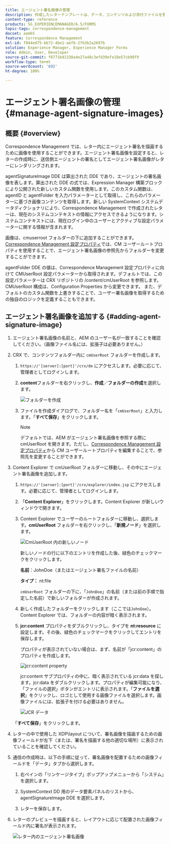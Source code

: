 ```yaml
---
title: エージェント署名画像の管理
description: 作成したレターテンプレートは、データ、コンテンツおよび添付ファイルを管理することにより、AEM Forms で通信を作成する際に使用することができます。
content-type: reference
products: SG_EXPERIENCEMANAGER/6.5/FORMS
topic-tags: correspondence-management
docset: aem65
feature: Correspondence Management
exl-id: f044ed75-bb72-4be1-aef6-2fb3b2a2697b
solution: Experience Manager, Experience Manager Forms
role: Admin, User, Developer
source-git-commit: f6771bd1338a4e27a48c3efd39efe18e57cb98f9
workflow-type: tm+mt
source-wordcount: '692'
ht-degree: 100%

---
```


# エージェント署名画像の管理{#manage-agent-signature-images}

## 概要 {#overview}

Correspondence Management では、レター内にエージェント署名を描画するために画像を使用することができます。エージェント署名画像を設定すると、レターの作成時に、送信側エージェントの署名としてエージェント署名画像がレターにレンダリングされます。

agentSignatureImage DDE は算出された DDE であり、エージェントの署名画像を表します。算出された DDE の式では、Expression Manager 構築ブロックにより公開された新しいカスタム関数を使用します。このカスタム関数は、agentID と agentFolder を入力パラメーターとして取得し、これらのパラメーターに基づき画像コンテンツを取得します。新しい SystemContext システムデータディクショナリにより、Correspondence Management で作成されたレターは、現在のシステムコンテキストの情報にアクセスできるようになります。システムコンテキストには、現在ログイン中のユーザーとアクティブな設定パラメーターに関する情報が含まれます。

画像は、cmuserroot フォルダーの下に追加することができます。[Correspondence Management 設定プロパティ](/help/forms/using/cm-configuration-properties.md)では、CM ユーザールートプロパティを使用することで、エージェント署名画像の参照先からフォルダーを変更することができます。

agentFolder DDE の値は、Correspondence Management 設定プロパティに向けて CMUserRoot 設定パラメーターから取得されます。デフォルトでは、この設定パラメーターは CRX リポジトリの /content/cmUserRoot を参照します。CMUserRoot 構成は、Configuration Properties から変更できます。
また、デフォルトのカスタム関数を上書きすることで、ユーザー署名画像を取得するための独自のロジックを定義することもできます。

## エージェント署名画像を追加する {#adding-agent-signature-image}

1. エージェント署名画像の名前と、AEM のユーザー名が一致することを確認してください。（画像ファイル名には、拡張子は必要ありません。）
1. CRX で、コンテンツフォルダー内に `cmUserRoot` フォルダーを作成します。

   1. `https://'[server]:[port]'/crx/de` にアクセスします。必要に応じて、管理者としてログインします。

   1. **content**&#x200B;フォルダーを右クリックし、**作成**／**フォルダーの作成**&#x200B;を選択します。

      ![フォルダーを作成](assets/1_createnode_cmuserroot.png)

   1. ファイルを作成ダイアログで、フォルダー名を「`cmUserRoot`」と入力します。「**すべて保存**」をクリックします。

      >[!NOTE]
      >
      >デフォルトでは、AEM がエージェント署名画像を参照する際に cmUserRoot を開きます。ただし、[Correspondence Management 設定プロパティ](/help/forms/using/cm-configuration-properties.md)から CM ユーザールートプロパティを編集することで、参照先を変更することができます。

1. Content Explorer で cmUserRoot フォルダーに移動し、その中にエージェント署名画像を追加します。

   1. `https://'[server]:[port]'/crx/explorer/index.jsp` にアクセスします。必要に応じて、管理者としてログインします。
   1. 「**Content Explorer**」をクリックします。Content Explorer が新しいウィンドウで開きます。
   1. Content Explorer でユーザーのルートフォルダーに移動し、選択します。**cmUserRoot** フォルダーを右クリックし、「**新規ノード**」を選択します。

      ![CmUserRoot 内の新しいノード](assets/2_cmuserroot_newnode.png)

      新しいノードの行に以下のエントリを作成した後、緑色のチェックマークをクリックします。

      **名前**：JohnDoe（またはエージェント署名ファイルの名前）

      **タイプ：** nt:file

      `cmUserRoot` フォルダーの下に、「`JohnDoe`」の名前（または前の手順で指定した名前）で新しいフォルダーが作成されます。

   1. 新しく作成したフォルダーをクリックします（ここでは`JohnDoe`）。Content Explorer では、フォルダーの内容が暗く表示されます。

   1. **jcr:content** プロパティをダブルクリックし、タイプを **nt:resource** に設定します。その後、緑色のチェックマークをクリックしてエントリを保存します。

      プロパティが表示されていない場合は、まず、名前が「jcr:content」のプロパティを作成します。

      ![jcr:content property](assets/3_jcrcontentntresource.png)

      jcr:content サブプロパティの中に、暗く表示されている jcr:data を探します。jcr:data をダブルクリックします。プロパティが編集可能になり、「ファイルの選択」ボタンがエントリに表示されます。「**ファイルを選択**」をクリックし、ロゴとして使用する画像ファイルを選択します。画像ファイルには、拡張子を付ける必要はありません。

      ![JCR データ](assets/5_jcrdata.png)

   「**すべて保存**」をクリックします。

1. レターの中で使用した XDP\layout について、署名画像を描画するための画像フィールドが左下（または、署名を描画する他の適切な場所）に表示されていることを確認してください。
1. 通信の作成時は、以下の手順に従って、署名画像を配置するための画像フィールドを「データ」タブから選択します。

   1. 右ペインの「リンケージタイプ」ポップアップメニューから「システム」を選択します。

   1. SystemContext DD 用のデータ要素パネルのリストから、agentSignatureImage DDE を選択します。

   1. レターを保存します。

1. レターのプレビューを描画すると、レイアウトに応じて配置された画像フィールド内に署名が表示されます。

   ![レター内のエージェント署名画像](assets/letterwithsignature.png)
